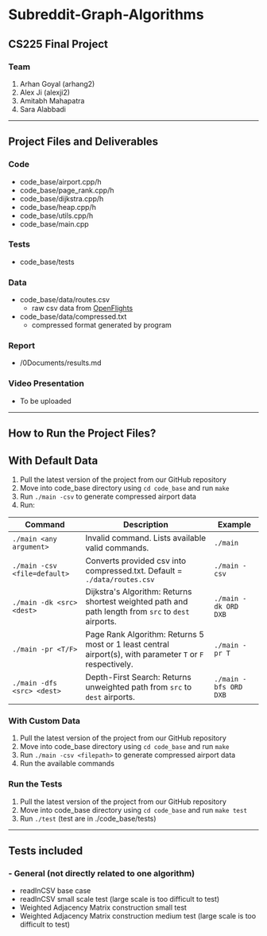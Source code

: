 # Subreddit-Graph-Algorithms

## CS225 Final Project

### Team
1. Arhan Goyal (arhang2)
2. Alex Ji (alexji2)
3. Amitabh Mahapatra
4. Sara Alabbadi

---
## Project Files and Deliverables
### Code
- code_base/airport.cpp/h
- code_base/page_rank.cpp/h
- code_base/dijkstra.cpp/h
- code_base/heap.cpp/h
- code_base/utils.cpp/h
- code_base/main.cpp

### Tests
- code_base/tests

### Data
- code_base/data/routes.csv
    - raw csv data from [OpenFlights](https://www.kaggle.com/datasets/open-flights/flight-route-database)
- code_base/data/compressed.txt
    - compressed format generated by program

### Report
- /0Documents/results.md

### Video Presentation
- To be uploaded

---
## How to Run the Project Files?

## With Default Data
1. Pull the latest version of the project from our GitHub repository
2. Move into code_base directory using `cd code_base` and run `make`
2. Run `./main -csv` to generate compressed airport data
3. Run:

| Command                     | Description                                                                    | Example               |
| --------------------------- | ------------------------------------------------------------------------------ | --------------------- |
| `./main <any argument>`     | Invalid command. Lists available valid commands.                               | `./main`              |
| `./main -csv <file=default>`| Converts provided csv into compressed.txt. Default = `./data/routes.csv`       | `./main -csv`         |
| `./main -dk <src> <dest>`   | Dijkstra's Algorithm: Returns shortest weighted path and path length from `src` to `dest` airports.        | `./main -dk ORD DXB`  |
| `./main -pr <T/F>`          | Page Rank Algorithm: Returns 5 most or 1 least central airport(s), with parameter `T` or `F` respectively. | `./main -pr T`        |
| `./main -dfs <src> <dest>`  | Depth-First Search: Returns unweighted path from `src` to `dest` airports.     | `./main -bfs ORD DXB` |

### With Custom Data
1. Pull the latest version of the project from our GitHub repository
2. Move into code_base directory using `cd code_base` and run `make`
2. Run `./main -csv <filepath>` to generate compressed airport data
3. Run the available commands

### Run the Tests
1. Pull the latest version of the project from our GitHub repository
2. Move into code_base directory using `cd code_base` and run `make test`
3. Run `./test` (test are in ./code_base/tests)

---
## Tests included

### - General (not directly related to one algorithm)
   - readInCSV base case
   - readInCSV small scale test (large scale is too difficult to test)
   - Weighted Adjacency Matrix construction small test
   - Weighted Adjacency Matrix construction medium test (large scale is too difficult to test)
